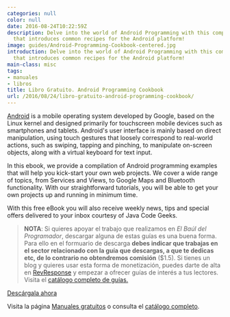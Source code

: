 ```yaml
---
categories: null
color: null
date: 2016-08-24T10:22:59Z
description: Delve into the world of Android Programming with this compact cookbook
  that introduces common recipes for the Android platform!
image: guides/Android-Programming-Cookbook-centered.jpg
introduction: Delve into the world of Android Programming with this compact cookbook
  that introduces common recipes for the Android platform!
main-class: misc
tags:
- manuales
- libros
title: Libro Gratuito. Android Programming Cookbook
url: /2016/08/24/libro-gratuito-android-programming-cookbook/
---
```


<figure>
   <amp-img on="tap:lightbox1" role="button" tabindex="0" layout="responsive" src="/assets/img/guides/Android-Programming-Cookbook-centered.jpg" alt="{{ title }}" title="{{ title }}" width="800" height="420">
   </amp-img>
</figure>


[Android](/curso-programacion-android/ "Curso de Android") is a mobile operating system developed by Google, based on the Linux kernel and designed primarily for touchscreen mobile devices such as smartphones and tablets. Android's user interface is mainly based on direct manipulation, using touch gestures that loosely correspond to real-world actions, such as swiping, tapping and pinching, to manipulate on-screen objects, along with a virtual keyboard for text input.

In this ebook, we provide a compilation of Android programming examples that will help you kick-start your own web projects. We cover a wide range of topics, from Services and Views, to Google Maps and Bluetooth functionality. With our straightforward tutorials, you will be able to get your own projects up and running in minimum time.

With this free eBook you will also receive weekly news, tips and special offers delivered to your inbox courtesy of Java Code Geeks.

<!--ad-->

> **NOTA**: Si quieres apoyar el trabajo que realizamos en _El Baúl del Programador_, descargar alguna de estas guías es una buena forma. Para ello en el formuario de descarga **debes indicar que trabajas en el sector relacionado con la guía que descargas, a que te dedicas etc, de lo contrario no obtendremos comisión** ($1.5). Si tienes un blog y quieres usar esta forma de monetización, puedes darte de alta en [RevResponse](http://www.revresponse.com/join.php?refbrand=bashyc-blogspot "RevResponse") y empezar a ofrecer guías de interés a tus lectores. Visita el [catálogo completo de guías.](http://elbauldelprogramador.tradepub.com/category/information-technology/1207/ "Catálogo completo de Guías gratuítas")

<div class="button-post">
  <a href="http://bashyc-blogspot.tradepub.com/c/pubRD.mpl?sr=oc&_t=oc:&qf=w_java25" target="_blank">Descárgala ahora</a>
</div>

Visita la página [Manuales gratuitos][1] o consulta el [catálogo completo][2].

[1]: https://elbauldelprogramador.com/manuales-gratuitos/
[2]: http://elbauldelprogramador.tradepub.com/category/information-technology/1207/ "Catálogo completo de Guías gratuítas "
